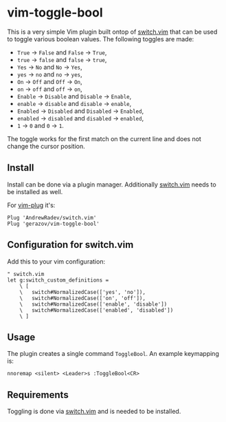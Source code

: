 # vim-toggle-bool

This is a very simple Vim plugin built ontop of [switch.vim](https://github.com/AndrewRadev/switch.vim) that can be used to toggle various boolean values. The following toggles are made: 
- `True` → `False` and `False` → `True`,
- `true` → `false` and `false` → `true`,
- `Yes` → `No` and `No` → `Yes`,
- `yes` → `no` and `no` → `yes`,
- `On` → `Off` and `Off` → `On`,
- `on` → `off` and `off` → `on`,
- `Enable` → `Disable` and `Disable` → `Enable`,
- `enable` → `disable` and `disable` → `enable`,
- `Enabled` → `Disabled` and `Disabled` → `Enabled`,
- `enabled` → `disabled` and `disabled` → `enabled`,
- `1` → `0` and `0` → `1`.

The toggle works for the first match on the current line and does not change the cursor position.

## Install

Install can be done via a plugin manager. Additionally [switch.vim](https://github.com/AndrewRadev/switch.vim) needs to be installed as well.

For [vim-plug](https://github.com/junegunn/vim-plug) it's:

```vim
Plug 'AndrewRadev/switch.vim'
Plug 'gerazov/vim-toggle-bool'
```

## Configuration for switch.vim

Add this to your vim configuration:

```
" switch.vim
let g:switch_custom_definitions =
    \ [
    \   switch#NormalizedCase(['yes', 'no']),
    \   switch#NormalizedCase(['on', 'off']),
    \   switch#NormalizedCase(['enable', 'disable'])
    \   switch#NormalizedCase(['enabled', 'disabled'])
    \ ]
```

## Usage

The plugin creates a single command `ToggleBool`. An example keymapping is:

```vim
nnoremap <silent> <Leader>s :ToggleBool<CR>
```

## Requirements 

Toggling is done via [switch.vim](https://github.com/AndrewRadev/switch.vim) and is needed to be installed.
